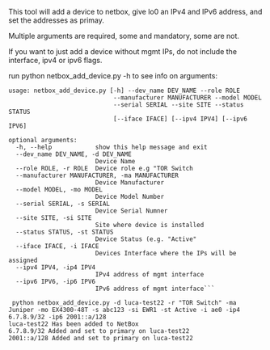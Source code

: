 This tool will add a device to netbox, give lo0 an IPv4 and IPv6 address, and set the addresses as primay.

Multiple arguments are required, some and mandatory, some are not. 

If you want to just add a device without mgmt IPs, do not include the interface, ipv4 or ipv6 flags. 

run python netbox_add_device.py -h to see info on arguments:

```(venv) Lucas-MacBook-Pro:venv luca$ python netbox_add_device.py -h
usage: netbox_add_device.py [-h] --dev_name DEV_NAME --role ROLE
                             --manufacturer MANUFACTURER --model MODEL
                             --serial SERIAL --site SITE --status STATUS
                             [--iface IFACE] [--ipv4 IPV4] [--ipv6 IPV6]

optional arguments:
  -h, --help            show this help message and exit
  --dev_name DEV_NAME, -d DEV_NAME
                        Device Name
  --role ROLE, -r ROLE  Device role e.g "TOR Switch
  --manufacturer MANUFACTURER, -ma MANUFACTURER
                        Device Manufacturer
  --model MODEL, -mo MODEL
                        Device Model Number
  --serial SERIAL, -s SERIAL
                        Device Serial Numner
  --site SITE, -si SITE
                        Site where device is installed
  --status STATUS, -st STATUS
                        Device Status (e.g. "Active"
  --iface IFACE, -i IFACE
                        Devices Interface where the IPs will be assigned
  --ipv4 IPV4, -ip4 IPV4
                        IPv4 address of mgmt interface
  --ipv6 IPV6, -ip6 IPV6
                        IPv6 address of mgmt interface```
                        
 python netbox_add_device.py -d luca-test22 -r "TOR Switch" -ma Juniper -mo EX4300-48T -s abc123 -si EWR1 -st Active -i ae0 -ip4 6.7.8.9/32 -ip6 2001::a/128
luca-test22 Has been added to NetBox
6.7.8.9/32 Added and set to primary on luca-test22
2001::a/128 Added and set to primary on luca-test22
                        
                      
